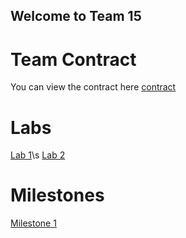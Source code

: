 ## Welcome to Team 15

# Team Contract
You can view the contract here [contract](https://github.com/gururajbhupal/ECE3400-Team15/blob/master/contract.pdf) 

# Labs
[Lab 1](/ECE3400-Team15/Lab1)\s
[Lab 2](/ECE3400-Team15/Lab2) 

# Milestones
[Milestone 1](/ECE3400-Team15/Milestone1) 
